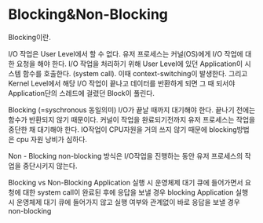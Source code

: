 # Blocking&Non-Blocking

Blocking이란.

I/O 작업은 User Level에서 할 수 없다. 
유저 프로세스는 커널(OS)에게 I/O 작업에 대한 요청을 해야 한다.
I/O 작업을 처리하기 위해 User Level에 있던 Application이 시스템 함수를 호출한다. (system call).
이때 context-switching이 발생한다.
그리고 Kernel Level에서 해당 I/O 작업이 끝나고 데이터를 반환하게 되면 그 때 되서야 Application단의 스레드에 걸렸던 Block이 풀린다.

Blocking (=syschronous 동일의미) 
I/O가 끝날 때까지 대기해야 한다.
끝나기 전에는 함수가 반환되지 않기 때문이다.
커널이 작업을 완료되기전까지 유저 프로세스는 작업을 중단한 채 대기해야 한다. 
IO작업이 CPU자원을 거의 쓰지 않기 때문에 blocking방법은 cpu 자원 낭비가 심하다.


Non - Blocking
non-blocking 방식은 I/O작업을 진행하는 동안 유저 프로세스의 작업을 중단시키지 않는다.

Blocking vs Non-Blocking
Application 실행 시 운영체제 대기 큐에 들어가면서 요청에 대한 system call이 완료된 후에 응답을 보낼 경우 blocking
Application 실행 시 운영체제 대기 큐에 들어가지 않고 실행 여부와 관계없이 바로 응답을 보낼 경우 non-blocking